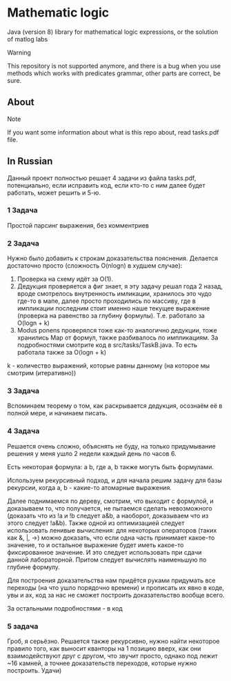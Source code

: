 # Mathematic logic

Java (version 8) library for mathematical logic expressions, or the solution of matlog labs

> [!WARNING]
> This repository is not supported anymore, and there is a bug when you use methods which works with predicates grammar,
> other parts are correct, be sure.

## About

> [!NOTE]
> If you want some information about what is this repo about, read tasks.pdf file.

## In Russian

Данный проект полностью решает 4 задачи из файла tasks.pdf, потенциально, если исправить код, если кто-то с ним далее будет работать, может решить и 5-ю.

### 1 Задача
Простой парсинг выражения, без комментриев

### 2 Задача
Нужно было добавить к строкам доказательства пояснения. Делается достаточно просто (сложность O(nlogn) в худшем случае):
1. Проверка на схему идёт за O(1).
2. Дедукция проверяется а фиг знает, я эту задачу решал года 2 назад, вроде смотрелось внутренность имликации, хранилось это чудо где-то в мапе, далее просто проходились по массиву, где в импликации последним стоит именно наше текущее выражение (проверка на равенство за глубину формулы). Т.е. работало за O(logn + k)
3. Modus ponens проверялся тоже как-то аналогично дедукции, тоже хранились Map от формул, также разбивалось по импликациям. За подробностями смотрите код в src/tasks/TaskB.java. То есть работала также за O(logn + k)

k - количество выражений, которые равны данному (на которое мы смотрим (итеративно))

### 3 Задача
Вспоминаем теорему о том, как раскрывается дедукция, осознаём её в полной мере, и начинаем писать.

### 4 Задача
Решается очень сложно, объяснять не буду, на только придумывание решения у меня ушло 2 недели каждый день по часов 6.

Есть некоторая формула: a <bundle> b, где a, b также могуть быть формулами.

Используем рекурсивный подход, и для начала решим задачу для базы рекурсии, когда a, b - какие-то атомарные выражения.

Далее поднимаемся по дереву, смотрим, что выходит с формулой, и доказываем то, что получается, не пытаемся сделать невозможного (доказать что из !a и !b следует a&b, а наоборот, доказываем что из этого следует !a&b). Также одной из оптимизацией следует использовать ленивые вычисления: для некоторых операторов (таких как &, |, ->) можно доказать, что если одна часть принимает какое-то значение, то и остальное выражение будет иметь какое-то фиксированное значение. И это следует использовать при сдачи данной лабораторной. Притом следует вычислять наименьшую по глубине формулу.

Для построения доказательства нам придётся руками придумать все переходы (на что ушло порядочно времени) и прописать их явно в коде, увы и ах, код за нас не сможет построить доказательство вообще всего.

За остальными подробностями - в код

### 5 задача
Гроб, я серьёзно.
Решается также рекурсивно, нужно найти некоторое правило того, как выносит кванторы на 1 позицию вверх, как они взаимодействуют друг с другом, что звучит просто, однако под лежит ~16 камней, а точнее доказательств переходов, которые нужно построить.
Удачи)
